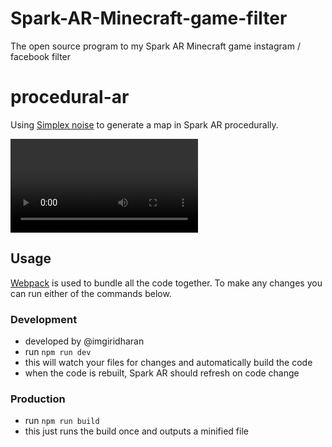 # Spark-AR-Minecraft-game-filter
The open source program to my Spark AR Minecraft game instagram / facebook filter

# procedural-ar
Using [Simplex noise](https://www.npmjs.com/package/simplex-noise) to  generate a map in Spark AR procedurally.

![Procedural Demo GIF](demo.mp4)

## Usage

[Webpack](https://webpack.js.org/) is used to bundle all the code together. To make any changes you can run either of the commands below.

### Development
- developed by @imgiridharan
- run `npm run dev`
- this will watch your files for changes and automatically build the code
- when the code is rebuilt, Spark AR should refresh on code change

### Production
- run `npm run build`
- this just runs the build once and outputs a minified file
